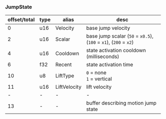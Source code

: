 ### JumpState

|offset/total|type|alias|desc|
|-|-|-|-|
|0|u16|Velocity|base jump velocity|
|2|u16|Scalar|base jump scalar (`50` = `x0.5`), (`100` = `x1`), (`200` = `x2`)|
|4|u16|Cooldown|state activation cooldown (milliseconds)|
|6|f32|Recent|state activation time|
|10|u8|LiftType|`0` = none<br>`1` = vertical|
|11|u16|LiftVelocity|lift velocity|
|-|-|-|-|
|13|-|-|buffer describing motion jump state|